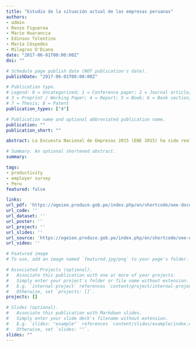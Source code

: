 ```yaml
---
title: "Estudio de la situación actual de las empresas peruanas"
authors:
- admin
- Renzo Figueroa
- Mario Huarancca
- Edinson Tolentino
- María Céspedes
- Milagros O'Diana
date: "2017-06-01T00:00:00Z"
doi: ""

# Schedule page publish date (NOT publication's date).
publishDate: "2017-06-01T00:00:00Z"

# Publication type.
# Legend: 0 = Uncategorized; 1 = Conference paper; 2 = Journal article;
# 3 = Preprint / Working Paper; 4 = Report; 5 = Book; 6 = Book section;
# 7 = Thesis; 8 = Patent
publication_types: ["4"]

# Publication name and optional abbreviated publication name.
publication: ""
publication_short: ""

abstract: La Encuesta Nacional de Empresas 2015 (ENE 2015) ha sido realizada por el Ministerio de la Producción (PRODUCE) en cooperación con el Instituto Nacional de Estadística e Informática (INEI). El objetivo principal de esta encuesta es evidenciar y medir diferentes características de las unidades productivas con respecto a su organización, uso de tecnologías, acceso a insumos, comercialización, calidad en los procesos, capacitación, financiamiento, entre otras variables que se relacionan con los niveles de productividad y competitividad de las empresas. Los principales resultados de la encuesta evidencian las dificultades que enfrentan las empresas para su crecimiento y especialización que no permiten mejorar su productividad y mostrarse más competitivas a nivel local e internacional. Los principales problemas se encuentran en el difícil acceso al financiamiento, la baja penetración de tecnologías de la información y la comunicación (TIC), la falta de planificación y perfeccionamiento de los procesos productivos, la baja inversión en las certificaciones, entre otros. Estos problemas afectan, principalmente, a la micro y pequeña empresa (MYPE).

# Summary. An optional shortened abstract.
summary: 

tags:
- productivity
- employer survey
- Peru
featured: false

links:
url_pdf: 'https://ogeiee.produce.gob.pe/index.php/en/shortcode/oee-documentos-publicaciones/publicaciones-anuales/item/download/156_8d5a12d25051f8a364722f045f08a206'
url_code: ''
url_dataset: ''
url_poster: ''
url_project: ''
url_slides: ''
url_source: 'https://ogeiee.produce.gob.pe/index.php/en/shortcode/oee-documentos-publicaciones/publicaciones-anuales/item/790-estudio-de-la-situacion-actual-de-las-empresas-peruana'
url_video: ''

# Featured image
# To use, add an image named `featured.jpg/png` to your page's folder. 

# Associated Projects (optional).
#   Associate this publication with one or more of your projects.
#   Simply enter your project's folder or file name without extension.
#   E.g. `internal-project` references `content/project/internal-project/index.md`.
#   Otherwise, set `projects: []`.
projects: []

# Slides (optional).
#   Associate this publication with Markdown slides.
#   Simply enter your slide deck's filename without extension.
#   E.g. `slides: "example"` references `content/slides/example/index.md`.
#   Otherwise, set `slides: ""`.
slides: ""
---
```

